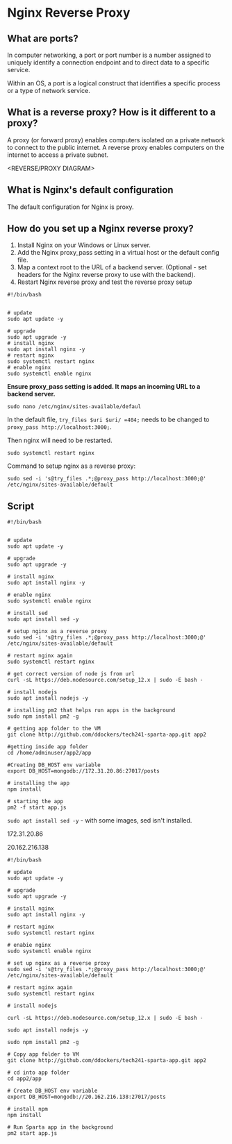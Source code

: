 # Nginx Reverse Proxy

## What are ports?
In computer networking, a port or port number is a number assigned to uniquely identify a connection endpoint and to direct data to a specific service. 

Within an OS, a port is a logical construct that identifies a specific process or a type of network service.

## What is a reverse proxy? How is it different to a proxy?

A proxy (or forward proxy) enables computers isolated on a private network to connect to the public internet. A reverse proxy enables computers on the internet to access a private subnet.

<REVERSE/PROXY DIAGRAM>

## What is Nginx's default configuration
The default configuration for Nginx is proxy.

## How do you set up a Nginx reverse proxy?
1. Install Nginx on your Windows or Linux server.
2. Add the Nginx proxy_pass setting in a virtual host or the default config file.
3. Map a context root to the URL of a backend server. (Optional - set headers for the Nginx reverse proxy to use with the backend).
4. Restart Nginx reverse proxy and test the reverse proxy setup

```
#!/bin/bash


# update
sudo apt update -y

# upgrade
sudo apt upgrade -y
# install nginx
sudo apt install nginx -y
# restart nginx
sudo systemctl restart nginx
# enable nginx
sudo systemctl enable nginx
```
**Ensure proxy_pass setting is added. It maps an incoming URL to a backend server.**
```
sudo nano /etc/nginx/sites-available/defaul
```
In the default file, `try_files $uri $uri/ =404;` needs to be changed to `proxy_pass http://localhost:3000;`.

Then nginx will need to be restarted.

`sudo systemctl restart nginx`

Command to setup nginx as a reverse proxy:

`sudo sed -i 's@try_files .*;@proxy_pass http://localhost:3000;@' /etc/nginx/sites-available/default`

## Script
```
#!/bin/bash


# update
sudo apt update -y

# upgrade
sudo apt upgrade -y

# install nginx
sudo apt install nginx -y

# enable nginx
sudo systemctl enable nginx

# install sed
sudo apt install sed -y

# setup nginx as a reverse proxy
sudo sed -i 's@try_files .*;@proxy_pass http://localhost:3000;@' /etc/nginx/sites-available/default

# restart nginx again
sudo systemctl restart nginx

# get correct version of node js from url
curl -sL https://deb.nodesource.com/setup_12.x | sudo -E bash -

# install nodejs
sudo apt install nodejs -y

# installing pm2 that helps run apps in the background
sudo npm install pm2 -g

# getting app folder to the VM
git clone http://github.com/ddockers/tech241-sparta-app.git app2

#getting inside app folder
cd /home/adminuser/app2/app

#Creating DB_HOST env variable
export DB_HOST=mongodb://172.31.20.86:27017/posts

# installing the app
npm install

# starting the app
pm2 -f start app.js
```

`sudo apt install sed -y` - with some images, sed isn't installed.

172.31.20.86

20.162.216.138
```
#!/bin/bash

# update
sudo apt update -y

# upgrade
sudo apt upgrade -y

# install nginx
sudo apt install nginx -y

# restart nginx
sudo systemctl restart nginx

# enabie nginx
sudo systemctl enable nginx

# set up nginx as a reverse proxy
sudo sed -i 's@try_files .*;@proxy_pass http://localhost:3000;@' /etc/nginx/sites-available/default

# restart nginx again
sudo systemctl restart nginx

# install nodejs

curl -sL https://deb.nodesource.com/setup_12.x | sudo -E bash -

sudo apt install nodejs -y

sudo npm install pm2 -g

# Copy app folder to VM
git clone http://github.com/ddockers/tech241-sparta-app.git app2

# cd into app folder
cd app2/app

# Create DB_HOST env variable
export DB_HOST=mongodb://20.162.216.138:27017/posts

# install npm
npm install

# Run Sparta app in the background
pm2 start app.js
```
